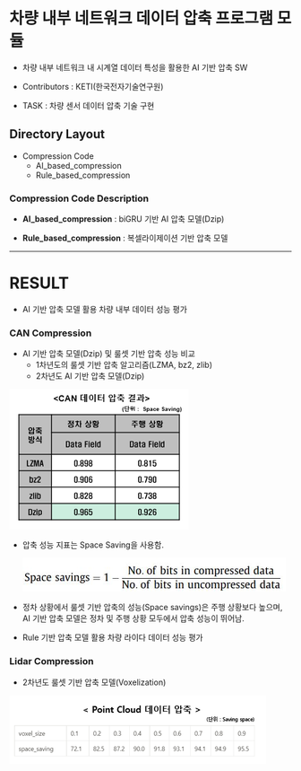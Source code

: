 # 차량 내부 네트워크 데이터 압축 프로그램 모듈

- 차량 내부 네트워크 내 시계열 데이터 특성을 활용한 AI 기반 압축 SW

- Contributors : KETI(한국전자기술연구원)
- TASK : 차량 센서 데이터 압축 기술 구현



## Directory Layout

- Compression Code
  - AI_based_compression
  - Rule_based_compression


### Compression Code Description

- **AI_based_compression** : biGRU 기반 AI 압축 모델(Dzip)

- **Rule_based_compression** : 복셀라이제이션 기반 압축 모델

---



# RESULT

- AI 기반 압축 모델 활용 차량 내부 데이터 성능 평가

  

### CAN Compression

- AI 기반 압축 모델(Dzip) 및 룰셋 기반 압축 성능 비교
  - 1차년도의 룰셋 기반 압축 알고리즘(LZMA, bz2, zlib)
  - 2차년도 AI 기반 압축 모델(Dzip)


![image-20220816134853427](README.assets/image-20220816134853427.png)

- 압축 성능 지표는 Space Saving을 사용함.

  ![평가지표](README.assets/Space_saving.JPG)


- 정차 상황에서 룰셋 기반 압축의 성능(Space savings)은 주행 상황보다 높으며, AI 기반 압축 모델은 정차 및 주행 상황 모두에서 압축 성능이 뛰어남. 

- Rule 기반 압축 모델 활용 차량 라이다 데이터 성능 평가

  

### Lidar Compression

- 2차년도 룰셋 기반 압축 모델(Voxelization)

![image_voxelization](README.assets/voxelization_result.png)
